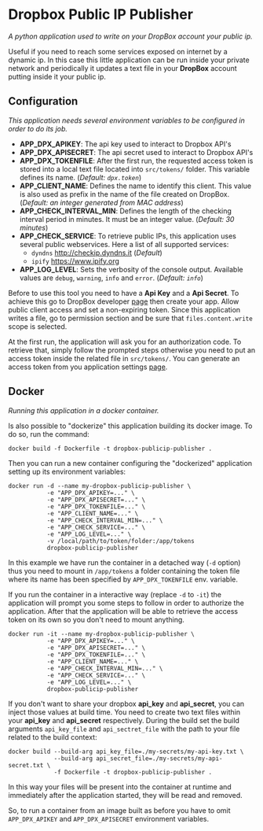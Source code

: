 # Dropbox Public IP Publisher
*A python application used to write on your DropBox account your public ip.*

Useful if you need to reach some services exposed on internet by a dynamic ip. In this case this little
application can be run inside your private network and periodically it updates a text file in your
**DropBox** account putting inside it your public ip.

## Configuration
*This application needs several environment variables to be configured in order to do its job.*

+ **APP_DPX_APIKEY**: The api key used to interact to Dropbox API's
+ **APP_DPX_APISECRET**: The api secret used to interact to Dropbox API's
+ **APP_DPX_TOKENFILE**: After the first run, the requested access token is stored into a local text
  file located into `src/tokens/` folder. This variable defines its name. (*Default: `dpx.token`*)
+ **APP_CLIENT_NAME**: Defines the name to identify this client. This value is also used as prefix in
  the name of the file created on DropBox. (*Default: an integer generated from MAC address*)
+ **APP_CHECK_INTERVAL_MIN**: Defines the length of the checking interval period in minutes.
  It must be an integer value. (*Default: 30 minutes*)
+ **APP_CHECK_SERVICE**: To retrieve public IPs, this application uses several public webservices.
  Here a list of all supported services:
  - `dyndns` http://checkip.dyndns.it (*Default*)
  - `ipify` https://www.ipify.org
+ **APP_LOG_LEVEL**: Sets the verbosity of the console output. Available values are `debug`, `warning`,
  `info` and `error`. (*Default: `info`*)

Before to use this tool you need to have a **Api Key** and a **Api Secret**.
To achieve this go to DropBox developer [page](https://www.dropbox.com/developers) then create your app.
Allow public client access and set a non-expiring token.
Since this application writes a file, go to permission section and be sure that `files.content.write`
scope is selected.

At the first run, the application will ask you for an authorization code. To retrieve that, simply follow the
prompted steps otherwise you need to put an access token inside the related file in `src/tokens/`. You
can generate an access token from you application settings [page](https://www.dropbox.com/developers/apps).

## Docker
*Running this application in a docker container.*

Is also possible to "dockerize" this application building its docker image.
To do so, run the command:
```
docker build -f Dockerfile -t dropbox-publicip-publisher .
```
Then you can run a new container configuring the "dockerized" application setting up its environment variables:
```
docker run -d --name my-dropbox-publicip-publisher \
           -e "APP_DPX_APIKEY=..." \
           -e "APP_DPX_APISECRET=..." \
           -e "APP_DPX_TOKENFILE=..." \
           -e "APP_CLIENT_NAME=..." \
           -e "APP_CHECK_INTERVAL_MIN=..." \
           -e "APP_CHECK_SERVICE=..." \
           -e "APP_LOG_LEVEL=..." \
           -v /local/path/to/token/folder:/app/tokens
           dropbox-publicip-publisher
```
In this example we have run the container in a detached way (`-d` option) thus you need to
mount in `/app/tokens` a folder containing the token file where its name has been specified
by `APP_DPX_TOKENFILE` env. variable.

If you run the container in a interactive way (replace `-d` to `-it`) the application will
prompt you some steps to follow in order to authorize the application. After that the application
will be able to retrieve the access token on its own so you don't need to mount anything.
```
docker run -it --name my-dropbox-publicip-publisher \
           -e "APP_DPX_APIKEY=..." \
           -e "APP_DPX_APISECRET=..." \
           -e "APP_DPX_TOKENFILE=..." \
           -e "APP_CLIENT_NAME=..." \
           -e "APP_CHECK_INTERVAL_MIN=..." \
           -e "APP_CHECK_SERVICE=..." \
           -e "APP_LOG_LEVEL=..." \
           dropbox-publicip-publisher
```
If you don't want to share your dropbox **api_key** and **api_secret**, you can inject those values at build time. You
need to create two text files within your **api_key** and **api_secret** respectively. During the build set the build
arguments `api_key_file` and `api_sectret_file` with the path to your file related to the build context:
```
docker build --build-arg api_key_file=./my-secrets/my-api-key.txt \
             --build-arg api_secret_file=./my-secrets/my-api-secret.txt \
             -f Dockerfile -t dropbox-publicip-publisher .
``` 
In this way your files will be present into the container at runtime and immediately after the application started,
they will be read and removed.

So, to run a container from an image built as before you have to omit `APP_DPX_APIKEY` and `APP_DPX_APISECRET`
environment variables.
